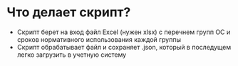 # Что делает скрипт?
- Скрипт берет на вход файл Excel (нужен xlsx) с перечнем групп ОС и сроков нормативного использования каждой группы
- Скрипт обрабатывает файл и сохраняет .json, который в последущем легко загрузить в учетную систему
  
